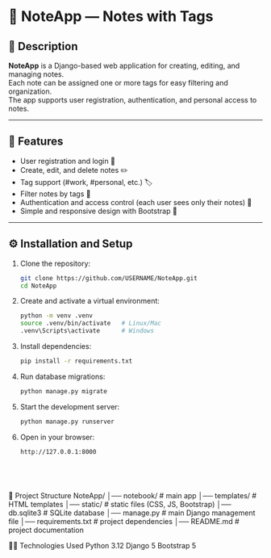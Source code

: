 # 📝 NoteApp — Notes with Tags

## 📌 Description
**NoteApp** is a Django-based web application for creating, editing, and managing notes.  
Each note can be assigned one or more tags for easy filtering and organization.  
The app supports user registration, authentication, and personal access to notes.

---

## 🚀 Features
- User registration and login 🔐  
- Create, edit, and delete notes ✏️  
- Tag support (#work, #personal, etc.) 🏷️  
- Filter notes by tags 🔎  
- Authentication and access control (each user sees only their notes) 👤  
- Simple and responsive design with Bootstrap 🎨  

---

## ⚙️ Installation and Setup

1. Clone the repository:
   ```bash
   git clone https://github.com/USERNAME/NoteApp.git
   cd NoteApp
2. Create and activate a virtual environment:
   ```bash
   python -m venv .venv
   source .venv/bin/activate   # Linux/Mac
   .venv\Scripts\activate      # Windows
3. Install dependencies:
   ```bash
   pip install -r requirements.txt
4. Run database migrations:
      ```bash
   python manage.py migrate  
5. Start the development server:
      ```bash
   python manage.py runserver
6. Open in your browser:
      ```bash
   http://127.0.0.1:8000

  

   


📂 Project Structure
NoteApp/
│── notebook/        # main app
│── templates/       # HTML templates
│── static/          # static files (CSS, JS, Bootstrap)
│── db.sqlite3       # SQLite database
│── manage.py        # main Django management file
│── requirements.txt # project dependencies
│── README.md        # project documentation

👨‍💻 Technologies Used
Python 3.12
Django 5
Bootstrap 5

